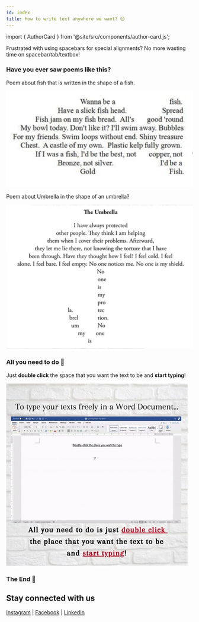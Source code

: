 ```yaml
---
id: index
title: How to write text anywhere we want? 😍
---
```


import { AuthorCard } from '@site/src/components/author-card.js';

<AuthorCard name="Ain Batrisyia" image="/img/squad-profile-images/ain-batrisyia.jpeg" role="Squad Member @ Microsoft MWS" linkedinUrl="https://www.linkedin.com/in/ainbatrisyiashaharuddin/" />

Frustrated with using spacebars for special alignments? No more wasting time on spacebar/tab/textbox!

### Have you ever saw poems like this?

Poem about fish that is written in the shape of a fish.

![output-1.png](../2021-03-31-write-text-anywhere-easily/output-1.png)

Poem about Umbrella in the shape of an umbrella?

![output-2.png](../2021-03-31-write-text-anywhere-easily/output-2.png)

### All you need to do 🥳

Just **double click** the space that you want the text to be and **start typing**!

![Write text anywhere](./write-text-anywhere.gif)

### The End 🎊

## Stay connected with us

[Instagram](https://www.instagram.com/microsoft_mws/) | 
[Facebook](https://www.facebook.com/microsoft.mws) | 
[LinkedIn](https://www.linkedin.com/company/mwsquad/)
